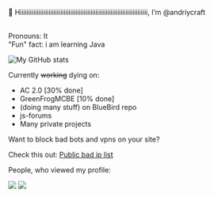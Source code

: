 👋 Hiiiiiiiiiiiiiiiiiiiiiiiiiiiiiiiiiiiiiiiiiiiiiiiiiiiiiiiiiiiiiiiiiiiiiiiiiiii, I’m @andriycraft
<br>
<br>

Pronouns: It
<br>
"Fun" fact: i am learning Java
<br>

![My GitHub stats](https://github-readme-stats.vercel.app/api?username=andriycraft&count_private=true)


Currently <s>working</s> dying on:

   * AC 2.0 [30% done]
   * GreenFrogMCBE [10% done]
   * (doing many stuff) on BlueBird repo
   * js-forums
   * Many private projects

Want to block bad bots and vpns on your site?

Check this out: <a href="https://github.com/andriycraft/badips">Public bad ip list</a>

People, who viewed my profile:

<img src="https://profile-counter.glitch.me/andriycraft/count.svg" />

<img src="https://i.ibb.co/nzrd87V/5bf7cc95a1f8676027188997b0770473.jpg">
